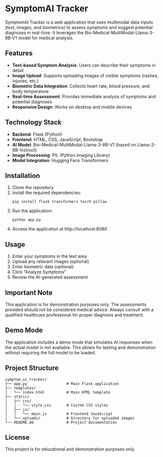 # SymptomAI Tracker

SymptomAI Tracker is a web application that uses multimodal data inputs (text, images, and biometrics) to assess symptoms and suggest potential diagnoses in real-time. It leverages the Bio-Medical-MultiModal-Llama-3-8B-V1 model for medical analysis.

## Features

- **Text-based Symptom Analysis**: Users can describe their symptoms in detail
- **Image Upload**: Supports uploading images of visible symptoms (rashes, injuries, etc.)
- **Biometric Data Integration**: Collects heart rate, blood pressure, and body temperature
- **Real-time Assessment**: Provides immediate analysis of symptoms and potential diagnoses
- **Responsive Design**: Works on desktop and mobile devices

## Technology Stack

- **Backend**: Flask (Python)
- **Frontend**: HTML, CSS, JavaScript, Bootstrap
- **AI Model**: Bio-Medical-MultiModal-Llama-3-8B-V1 (based on Llama-3-8B-Instruct)
- **Image Processing**: PIL (Python Imaging Library)
- **Model Integration**: Hugging Face Transformers

## Installation

1. Clone the repository
2. Install the required dependencies:
   ```
   pip install flask transformers torch pillow
   ```
3. Run the application:
   ```
   python app.py
   ```
4. Access the application at http://localhost:8080

## Usage

1. Enter your symptoms in the text area
2. Upload any relevant images (optional)
3. Enter biometric data (optional)
4. Click "Analyze Symptoms"
5. Review the AI-generated assessment

## Important Note

This application is for demonstration purposes only. The assessments provided should not be considered medical advice. Always consult with a qualified healthcare professional for proper diagnosis and treatment.

## Demo Mode

The application includes a demo mode that simulates AI responses when the actual model is not available. This allows for testing and demonstration without requiring the full model to be loaded.

## Project Structure

```
symptom_ai_tracker/
├── app.py                  # Main Flask application
├── templates/
│   └── index.html          # Main HTML template
├── static/
│   ├── css/
│   │   └── style.css       # Custom CSS styles
│   ├── js/
│   │   └── main.js         # Frontend JavaScript
│   └── uploads/            # Directory for uploaded images
└── README.md               # Project documentation
```

## License

This project is for educational and demonstration purposes only.
